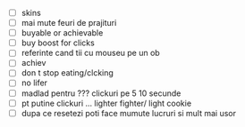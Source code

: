  - [ ] skins
 - [ ] mai mute feuri de prajituri
 - [ ] buyable or achievable
 - [ ] buy boost for clicks
 - [ ] referinte cand tii cu mouseu pe un ob
 - [ ] achiev
 - [ ] don t stop eating/clcking
 - [ ] no lifer
 - [ ] madlad   pentru ??? clickuri pe 5 10 secunde
 - [ ] pt putine clickuri ... lighter fighter/ light cookie
 - [ ] dupa ce resetezi poti face mumute lucruri si mult mai usor